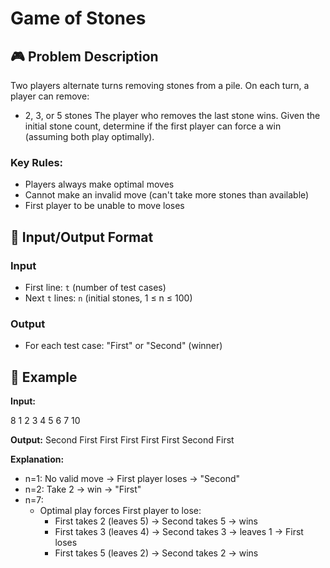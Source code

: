 # Game of Stones

## 🎮 Problem Description
Two players alternate turns removing stones from a pile. On each turn, a player can remove:
- 2, 3, or 5 stones
The player who removes the last stone wins. Given the initial stone count, determine if the first player can force a win (assuming both play optimally).

### Key Rules:
- Players always make optimal moves
- Cannot make an invalid move (can't take more stones than available)
- First player to be unable to move loses

## 🎯 Input/Output Format

### Input
- First line: `t` (number of test cases)
- Next `t` lines: `n` (initial stones, 1 ≤ n ≤ 100)

### Output
- For each test case: "First" or "Second" (winner)

## 📝 Example

**Input:**

8
1
2
3
4
5
6
7
10


**Output:**
Second
First
First
First
First
First
Second
First

**Explanation:**
- n=1: No valid move → First player loses → "Second"
- n=2: Take 2 → win → "First"
- n=7: 
  - Optimal play forces First player to lose:
    - First takes 2 (leaves 5) → Second takes 5 → wins
    - First takes 3 (leaves 4) → Second takes 3 → leaves 1 → First loses
    - First takes 5 (leaves 2) → Second takes 2 → wins